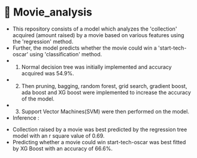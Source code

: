 # 🎥 Movie_analysis
* This repository consists of a model which analyzes the 'collection' acquired (amount raised) by a movie based on various features using the 'regression' method.
* Further, the model predicts whether the movie could win a 'start-tech-oscar' using 'classification' method. 
* 1. Normal decision tree was initially implemented and accuracy acquired was 54.9%.
* 2. Then pruning, bagging, random forest, grid search, gradient boost, ada boost and XG boost were implemented to increase the accuracy of the model. 
* 3. Support Vector Machines(SVM) were then performed on the model.  
* Inference :
- Collection raised by a movie was best predicted by the regression tree model with an r square value of 0.69.
- Predicting whether a movie could win start-tech-oscar was best fitted by XG Boost with an accuracy of 66.6%.
  
